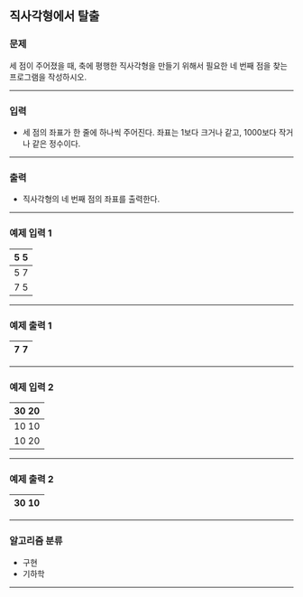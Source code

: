 직사각형에서 탈출
-------------
### 문제

세 점이 주어졌을 때, 축에 평행한 직사각형을 만들기 위해서 필요한 네 번째 점을 찾는 프로그램을 작성하시오.

- - -

### 입력
* 세 점의 좌표가 한 줄에 하나씩 주어진다. 좌표는 1보다 크거나 같고, 1000보다 작거나 같은 정수이다.

- - -

### 출력
* 직사각형의 네 번째 점의 좌표를 출력한다.

- - -

### 예제 입력 1
|5 5|
|:---|
|5 7|
|7 5|

- - -

### 예제 출력 1
|7 7|
|:---|

- - -

### 예제 입력 2
|30 20|
|:---|
|10 10
|10 20|

- - -

### 예제 출력 2
|30 10|
|:---|

- - -

### 알고리즘 분류
* 구현
* 기하학

- - -